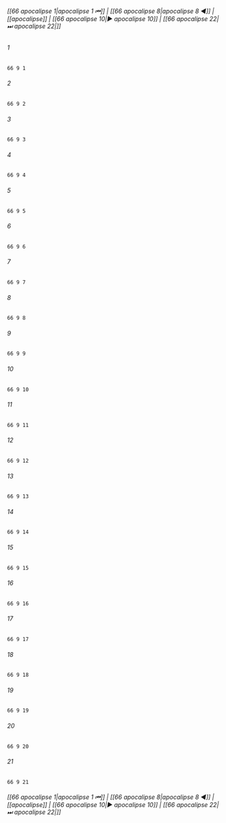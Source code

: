 
###### [[66 apocalipse 1|apocalipse 1 ⏮]] | [[66 apocalipse 8|apocalipse 8 ◀]] | [[apocalipse]] | [[66 apocalipse 10|▶ apocalipse 10]] | [[66 apocalipse 22|⏭ apocalipse 22|]]

###### 1
``` verse
66 9 1 
```
###### 2
``` verse
66 9 2 
```
###### 3
``` verse
66 9 3 
```
###### 4
``` verse
66 9 4 
```
###### 5
``` verse
66 9 5 
```
###### 6
``` verse
66 9 6 
```
###### 7
``` verse
66 9 7 
```
###### 8
``` verse
66 9 8 
```
###### 9
``` verse
66 9 9 
```
###### 10
``` verse
66 9 10 
```
###### 11
``` verse
66 9 11 
```
###### 12
``` verse
66 9 12 
```
###### 13
``` verse
66 9 13 
```
###### 14
``` verse
66 9 14 
```
###### 15
``` verse
66 9 15 
```
###### 16
``` verse
66 9 16 
```
###### 17
``` verse
66 9 17 
```
###### 18
``` verse
66 9 18 
```
###### 19
``` verse
66 9 19 
```
###### 20
``` verse
66 9 20 
```
###### 21
``` verse
66 9 21 
```

###### [[66 apocalipse 1|apocalipse 1 ⏮]] | [[66 apocalipse 8|apocalipse 8 ◀]] | [[apocalipse]] | [[66 apocalipse 10|▶ apocalipse 10]] | [[66 apocalipse 22|⏭ apocalipse 22|]]

